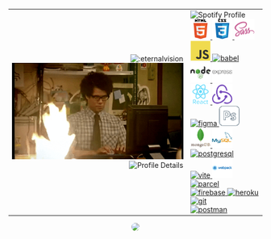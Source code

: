 <div align='center'>
<table>
    <tr>
        <td align='right'>
            <img src="https://count.getloli.com/get/@:eternalvision" alt=":eternalvision">
            <br/>
            <img src='./fire.gif'/>
            <br/>
            <img src="https://github-profile-summary-cards.vercel.app/api/cards/profile-details?username=eternalvision&theme=dark&hide_border=true" alt="Profile Details">
            <br/>
        </td>
        <td valign='top'>
            <img src="https://spotify-github-profile.kittinanx.com/api/view?uid=31csja3bnd7oq3igyhi5xauxdceu&cover_image=true&theme=default&show_offline=true&background_color=121212&interchange=false&bar_color=53b14f&bar_color_cover=false" alt="Spotify Profile">
                                        <a
                                href="https://www.w3.org/html/"
                                target="_blank"
                                rel="noreferrer">
                                <br/>
                                <img
                                    src="https://raw.githubusercontent.com/devicons/devicon/master/icons/html5/html5-original-wordmark.svg"
                                    alt="html5"
                                    width="40"
                                    height="40" />
                            </a>
                            <a
                                href="https://www.w3schools.com/css/"
                                target="_blank"
                                rel="noreferrer">
                                <img
                                    src="https://raw.githubusercontent.com/devicons/devicon/master/icons/css3/css3-original-wordmark.svg"
                                    alt="css3"
                                    width="40"
                                    height="40" />
                            </a>
                            <a
                                href="https://sass-lang.com"
                                target="_blank"
                                rel="noreferrer">
                                <img
                                    src="https://raw.githubusercontent.com/devicons/devicon/master/icons/sass/sass-original.svg"
                                    alt="sass"
                                    width="40"
                                    height="40" />
                            </a>
                            <br/>
                                                        <a
                                href="https://developer.mozilla.org/en-US/docs/Web/JavaScript"
                                target="_blank"
                                rel="noreferrer">
                                <img
                                    src="https://raw.githubusercontent.com/devicons/devicon/master/icons/javascript/javascript-original.svg"
                                    alt="javascript"
                                    width="40"
                                    height="40" />
                            </a>
                             <a
                                href="https://babeljs.io/"
                                target="_blank"
                                rel="noreferrer">
                                <img
                                    src="https://www.vectorlogo.zone/logos/babeljs/babeljs-icon.svg"
                                    alt="babel"
                                    width="40"
                                    height="40" />
                            </a>
                            <br/>
                            <a
                                href="https://nodejs.org"
                                target="_blank"
                                rel="noreferrer">
                                <img
                                    src="https://raw.githubusercontent.com/devicons/devicon/master/icons/nodejs/nodejs-original-wordmark.svg"
                                    alt="nodejs"
                                    width="40"
                                    height="40" />
                            </a>
                                                        <a
                                href="https://expressjs.com"
                                target="_blank"
                                rel="noreferrer">
                                <img
                                    src="https://raw.githubusercontent.com/devicons/devicon/master/icons/express/express-original-wordmark.svg"
                                    alt="express"
                                    width="40"
                                    height="40" />
                            </a>
                            <br/>
                             <a
                                href="https://reactjs.org/"
                                target="_blank"
                                rel="noreferrer">
                                <img
                                    src="https://raw.githubusercontent.com/devicons/devicon/master/icons/react/react-original-wordmark.svg"
                                    alt="react"
                                    width="40"
                                    height="40" />
                            </a>
                            <a
                                href="https://redux.js.org"
                                target="_blank"
                                rel="noreferrer">
                                <img
                                    src="https://raw.githubusercontent.com/devicons/devicon/master/icons/redux/redux-original.svg"
                                    alt="redux"
                                    width="40"
                                    height="40" />
                            </a>
                            <br/>
                            <a
                                href="https://www.figma.com/"
                                target="_blank"
                                rel="noreferrer">
                                <img
                                    src="https://www.vectorlogo.zone/logos/figma/figma-icon.svg"
                                    alt="figma"
                                    width="40"
                                    height="40" />
                            </a>  <a
                                href="https://www.photoshop.com/en"
                                target="_blank"
                                rel="noreferrer">
                                <img
                                    src="https://raw.githubusercontent.com/devicons/devicon/master/icons/photoshop/photoshop-line.svg"
                                    alt="photoshop"
                                    width="40"
                                    height="40" />
                            </a> <br/>
                            <a
                                href="https://www.mongodb.com/"
                                target="_blank"
                                rel="noreferrer">
                                <img
                                    src="https://raw.githubusercontent.com/devicons/devicon/master/icons/mongodb/mongodb-original-wordmark.svg"
                                    alt="mongodb"
                                    width="40"
                                    height="40" />
                            </a>
                             <a
                                href="https://www.mysql.com/"
                                target="_blank"
                                rel="noreferrer">
                                <img
                                    src="https://raw.githubusercontent.com/devicons/devicon/master/icons/mysql/mysql-original-wordmark.svg"
                                    alt="mysql"
                                    width="40"
                                    height="40" />
                            </a>
                            <a href='https://www.postgresql.org/'>
                                <img src='https://www.postgresql.org/media/img/about/press/elephant.png' width="40"
                                    height="40" alt="postgresql"/>
                            <a/>
                            <br/>
                             <a
                                href="https://vitejs.dev/"
                                target="_blank"
                                rel="noreferrer">
                                <img
                                    src="https://vitejs.dev/logo.svg"
                                    alt="vite"
                                    width="40"
                                    height="40" />
                            </a>
                            <a
                                href="https://webpack.js.org"
                                target="_blank"
                                rel="noreferrer">
                                <img
                                    src="https://raw.githubusercontent.com/devicons/devicon/d00d0969292a6569d45b06d3f350f463a0107b0d/icons/webpack/webpack-original-wordmark.svg"
                                    alt="webpack"
                                    width="40"
                                    height="40" />
                            </a>
                            <a
                                href="https://ru.parceljs.org/getting_started.html"
                                target="_blank"
                                rel="noreferrer">
                                <img
                                    src="https://ru.parceljs.org/assets/parcel.png"
                                    alt="parcel"
                                    width="40"
                                    height="40" />
                            </a>
                            <br/>
                                                        <a
                                href="https://firebase.google.com/"
                                target="_blank"
                                rel="noreferrer">
                                <img
                                    src="https://www.vectorlogo.zone/logos/firebase/firebase-icon.svg"
                                    alt="firebase"
                                    width="40"
                                    height="40" />
                            </a>
                                                        <a
                                href="https://heroku.com"
                                target="_blank"
                                rel="noreferrer">
                                <img
                                    src="https://www.vectorlogo.zone/logos/heroku/heroku-icon.svg"
                                    alt="heroku"
                                    width="40"
                                    height="40" />
                            </a>
                            <br/>
                            <a
                                href="https://git-scm.com/"
                                target="_blank"
                                rel="noreferrer">
                                <img
                                    src="https://www.vectorlogo.zone/logos/git-scm/git-scm-icon.svg"
                                    alt="git"
                                    width="40"
                                    height="40" />
                            </a>
                            <br/>
                            <a
                                href="https://postman.com"
                                target="_blank"
                                rel="noreferrer">
                                <img
                                    src="https://www.vectorlogo.zone/logos/getpostman/getpostman-icon.svg"
                                    alt="postman"
                                    width="40"
                                    height="40" />
                            </a>
        </td>
    </tr>

</table>
<img src="./maingif.gif" width='1920' style="border-radius:10px" >
</div>
